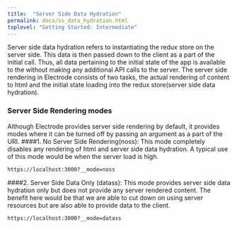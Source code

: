 ```yaml
---
title:  "Server Side Data Hydration"
permalink: docs/ss_data_hydration.html
toplevel: "Getting Started: Intermediate"
---
```

Server side data hydration refers to instantiating the redux store on the server side. This data is then passed down to the client as a part of the initial call. Thus, all data pertaining to the initial state of the app is available to the without making any additional API calls to the server.
The server side rendering in Electrode consists of two tasks, the actual rendering of content to html and the initial state loading into the redux store(server side data hydration).

### Server Side Rendering modes
Although Electrode provides server side rendering by default, it provides modes where it can be turned off by passing an argument as a part of the URI.
####1. No Server Side Rendering(noss):
This mode completely disables any rendering of html and server side data hydration. A typical use of this mode would be when the server load is high.

```
https://localhost:3000?__mode=noss
```

####2. Server Side Data Only (datass):
This mode provides server side data hydration only but does not provide any server rendered content. The benefit here would be that we are able to cut down on using server resources but are also able to provide data to the client.

```
https://localhost:3000?__mode=datass
```
